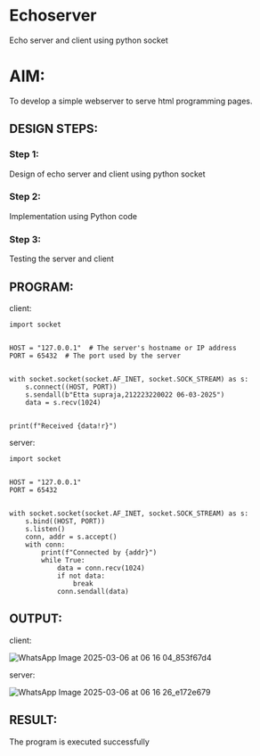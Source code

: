# Echoserver
Echo server and client using python socket

# AIM:

To develop a simple webserver to serve html programming pages.

## DESIGN STEPS:

### Step 1:

Design of echo server and client using python socket

### Step 2:

Implementation using Python code

### Step 3:

Testing the server and client 

## PROGRAM:
client:
```
import socket


HOST = "127.0.0.1"  # The server's hostname or IP address
PORT = 65432  # The port used by the server


with socket.socket(socket.AF_INET, socket.SOCK_STREAM) as s:
    s.connect((HOST, PORT))
    s.sendall(b"Etta supraja,212223220022 06-03-2025")
    data = s.recv(1024)


print(f"Received {data!r}")

```

server:
```
import socket


HOST = "127.0.0.1"  
PORT = 65432  


with socket.socket(socket.AF_INET, socket.SOCK_STREAM) as s:
    s.bind((HOST, PORT))
    s.listen()
    conn, addr = s.accept()
    with conn:
        print(f"Connected by {addr}")
        while True:
            data = conn.recv(1024)
            if not data:
                break
            conn.sendall(data)
```


## OUTPUT:

client:

![WhatsApp Image 2025-03-06 at 06 16 04_853f67d4](https://github.com/user-attachments/assets/0aedc355-423e-4468-b813-8ae1761af84e)

server:

![WhatsApp Image 2025-03-06 at 06 16 26_e172e679](https://github.com/user-attachments/assets/25a419b7-2e50-4eeb-9bb7-8a0e533bfe97)


## RESULT:
The program is executed successfully
